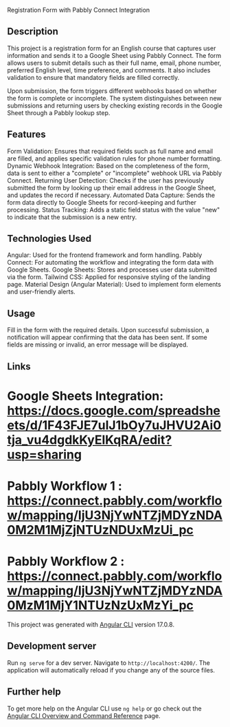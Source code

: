  Registration Form with Pabbly Connect Integration
 
## Description

This project is a registration form for an English course that captures user information and sends it to a Google Sheet using Pabbly Connect. The form allows users to submit details such as their full name, email, phone number, preferred English level, time preference, and comments. It also includes validation to ensure that mandatory fields are filled correctly.

Upon submission, the form triggers different webhooks based on whether the form is complete or incomplete. The system distinguishes between new submissions and returning users by checking existing records in the Google Sheet through a Pabbly lookup step.

## Features

Form Validation: Ensures that required fields such as full name and email are filled, and applies specific validation rules for phone number formatting.
Dynamic Webhook Integration: Based on the completeness of the form, data is sent to either a "complete" or "incomplete" webhook URL via Pabbly Connect.
Returning User Detection: Checks if the user has previously submitted the form by looking up their email address in the Google Sheet, and updates the record if necessary.
Automated Data Capture: Sends the form data directly to Google Sheets for record-keeping and further processing.
Status Tracking: Adds a static field status with the value "new" to indicate that the submission is a new entry.

## Technologies Used

Angular: Used for the frontend framework and form handling.
Pabbly Connect: For automating the workflow and integrating the form data with Google Sheets.
Google Sheets: Stores and processes user data submitted via the form.
Tailwind CSS: Applied for responsive styling of the landing page.
Material Design (Angular Material): Used to implement form elements and user-friendly alerts.


## Usage
Fill in the form with the required details.
Upon successful submission, a notification will appear confirming that the data has been sent.
If some fields are missing or invalid, an error message will be displayed.

## Links

# Google Sheets Integration: https://docs.google.com/spreadsheets/d/1F43FJE7ulJ1bOy7uJHVU2Ai0tja_vu4dgdkKyElKqRA/edit?usp=sharing

# Pabbly Workflow 1 : https://connect.pabbly.com/workflow/mapping/IjU3NjYwNTZjMDYzNDA0M2M1MjZjNTUzNDUxMzUi_pc

# Pabbly Workflow 2 : https://connect.pabbly.com/workflow/mapping/IjU3NjYwNTZjMDYzNDA0MzM1MjY1NTUzNzUxMzYi_pc

This project was generated with [Angular CLI](https://github.com/angular/angular-cli) version 17.0.8.

## Development server

Run `ng serve` for a dev server. Navigate to `http://localhost:4200/`. The application will automatically reload if you change any of the source files.



## Further help

To get more help on the Angular CLI use `ng help` or go check out the [Angular CLI Overview and Command Reference](https://angular.io/cli) page.
